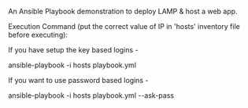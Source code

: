 An Ansible Playbook demonstration to deploy LAMP & host a web app.

Execution Command (put the correct value of IP in 'hosts' inventory file before executing):

If you have setup the key based logins -

ansible-playbook -i hosts playbook.yml

If you want to use password based logins -

ansible-playbook -i hosts playbook.yml --ask-pass

